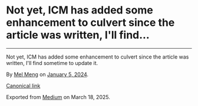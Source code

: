 # Not yet, ICM has added some enhancement to culvert since the article was written, I'll find…

---

Not yet, ICM has added some enhancement to culvert since the article was written, I'll find sometime to update it.

By [Mel Meng](https://medium.com/@mel-meng-pe) on [January 5, 2024](https://medium.com/p/ef94c74aafe8).

[Canonical link](https://medium.com/@mel-meng-pe/not-yet-icm-has-added-some-enhancement-to-culvert-since-the-article-was-written-ill-find-ef94c74aafe8)

Exported from [Medium](https://medium.com) on March 18, 2025.